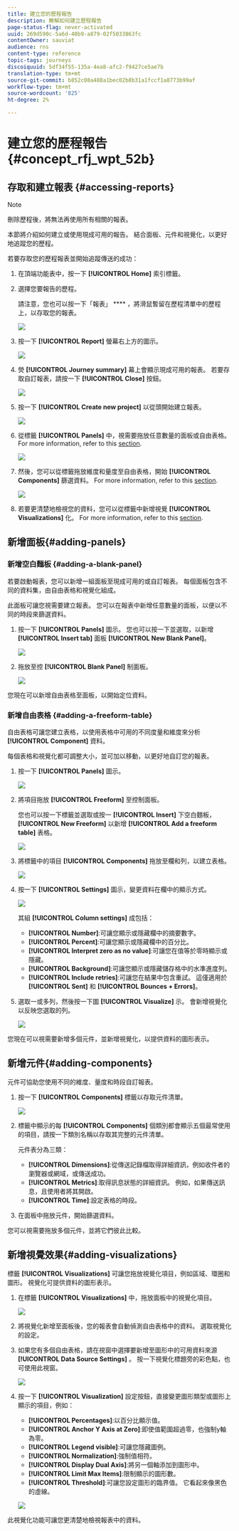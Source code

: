 ```yaml
---
title: 建立您的歷程報告
description: 瞭解如何建立歷程報告
page-status-flag: never-activated
uuid: 269d590c-5a6d-40b9-a879-02f5033863fc
contentOwner: sauviat
audience: rns
content-type: reference
topic-tags: journeys
discoiquuid: 5df34f55-135a-4ea8-afc2-f9427ce5ae7b
translation-type: tm+mt
source-git-commit: b852c08a488a1bec02b8b31a1fccf1a8773b99af
workflow-type: tm+mt
source-wordcount: '825'
ht-degree: 2%

---
```



# 建立您的歷程報告 {#concept_rfj_wpt_52b}

## 存取和建立報表 {#accessing-reports}

>[!NOTE]
>
>刪除歷程後，將無法再使用所有相關的報表。

本節將介紹如何建立或使用現成可用的報告。 結合面板、元件和視覺化，以更好地追蹤您的歷程。

若要存取您的歷程報表並開始追蹤傳送的成功：

1. 在頂端功能表中，按一下 **[!UICONTROL Home]** 索引標籤。

1. 選擇您要報告的歷程。

   請注意，您也可以按一下「報表」 **** ，將滑鼠暫留在歷程清單中的歷程上，以存取您的報表。

   ![](../assets/dynamic_report_journey.png)

1. 按一下 **[!UICONTROL Report]** 螢幕右上方的圖示。

   ![](../assets/dynamic_report_journey_2.png)

1. 熒 **[!UICONTROL Journey summary]** 幕上會顯示現成可用的報表。 若要存取自訂報表，請按一下 **[!UICONTROL Close]** 按鈕。

   ![](../assets/dynamic_report_journey_12.png)

1. 按一下 **[!UICONTROL Create new project]** 以從頭開始建立報表。

   ![](../assets/dynamic_report_journey_3.png)

1. 從標籤 **[!UICONTROL Panels]** 中，視需要拖放任意數量的面板或自由表格。 For more information, refer to this [section](#adding-panels).

   ![](../assets/dynamic_report_journey_4.png)

1. 然後，您可以從標籤拖放維度和量度至自由表格，開始 **[!UICONTROL Components]** 篩選資料。 For more information, refer to this [section](#adding-components).

   ![](../assets/dynamic_report_journey_5.png)

1. 若要更清楚地檢視您的資料，您可以從標籤中新增視覺 **[!UICONTROL Visualizations]** 化。 For more information, refer to this [section](#adding-visualizations).

## 新增面板{#adding-panels}

### 新增空白麵板 {#adding-a-blank-panel}

若要啟動報表，您可以新增一組面板至現成可用的或自訂報表。 每個面板包含不同的資料集，由自由表格和視覺化組成。

此面板可讓您視需要建立報表。 您可以在報表中新增任意數量的面板，以便以不同的時段來篩選資料。

1. 按一下 **[!UICONTROL Panels]** 圖示。 您也可以按一下並選取，以新增 **[!UICONTROL Insert tab]** 面板 **[!UICONTROL New Blank Panel]**。

   ![](../assets/dynamic_report_panel_1.png)

1. 拖放至控 **[!UICONTROL Blank Panel]** 制面板。

   ![](../assets/dynamic_report_panel.png)

您現在可以新增自由表格至面板，以開始定位資料。

### 新增自由表格 {#adding-a-freeform-table}

自由表格可讓您建立表格，以使用表格中可用的不同度量和維度來分析 **[!UICONTROL Component]** 資料。

每個表格和視覺化都可調整大小，並可加以移動，以更好地自訂您的報表。

1. 按一下 **[!UICONTROL Panels]** 圖示。

   ![](../assets/dynamic_report_panel_1.png)

1. 將項目拖放 **[!UICONTROL Freeform]** 至控制面板。

   您也可以按一下標籤並選取或按一 **[!UICONTROL Insert]** 下空白麵板， **[!UICONTROL New Freeform]** 以新增 **[!UICONTROL Add a freeform table]** 表格。

   ![](../assets/dynamic_report_panel_2.png)

1. 將標籤中的項目 **[!UICONTROL Components]** 拖放至欄和列，以建立表格。

   ![](../assets/dynamic_report_freeform_3.png)

1. 按一下 **[!UICONTROL Settings]** 圖示，變更資料在欄中的顯示方式。

   ![](../assets/dynamic_report_freeform_4.png)

   其組 **[!UICONTROL Column settings]** 成包括：

   * **[!UICONTROL Number]**:可讓您顯示或隱藏欄中的摘要數字。
   * **[!UICONTROL Percent]**:可讓您顯示或隱藏欄中的百分比。
   * **[!UICONTROL Interpret zero as no value]**:可讓您在值等於零時顯示或隱藏。
   * **[!UICONTROL Background]**:可讓您顯示或隱藏儲存格中的水準進度列。
   * **[!UICONTROL Include retries]**:可讓您在結果中包含重試。 這僅適用於 **[!UICONTROL Sent]** 和 **[!UICONTROL Bounces + Errors]**。

1. 選取一或多列，然後按一下圖 **[!UICONTROL Visualize]** 示。 會新增視覺化以反映您選取的列。

   ![](../assets/dynamic_report_freeform_5.png)

您現在可以視需要新增多個元件，並新增視覺化，以提供資料的圖形表示。

## 新增元件{#adding-components}

元件可協助您使用不同的維度、量度和時段自訂報表。

1. 按一下 **[!UICONTROL Components]** 標籤以存取元件清單。

   ![](../assets/dynamic_report_components.png)

1. 標籤中顯示的每 **[!UICONTROL Components]** 個類別都會顯示五個最常使用的項目，請按一下類別名稱以存取其完整的元件清單。

   元件表分為三類：

   * **[!UICONTROL Dimensions]**:從傳送記錄檔取得詳細資訊，例如收件者的瀏覽器或網域，或傳送成功。
   * **[!UICONTROL Metrics]**:取得訊息狀態的詳細資訊。 例如，如果傳送訊息，且使用者將其開啟。
   * **[!UICONTROL Time]**:設定表格的時段。

1. 在面板中拖放元件，開始篩選資料。

您可以視需要拖放多個元件，並將它們彼此比較。

## 新增視覺效果{#adding-visualizations}

標籤 **[!UICONTROL Visualizations]** 可讓您拖放視覺化項目，例如區域、環圈和圖形。 視覺化可提供資料的圖形表示。

1. 在標籤 **[!UICONTROL Visualizations]** 中，拖放面板中的視覺化項目。

   ![](../assets/dynamic_report_visualization_1.png)

1. 將視覺化新增至面板後，您的報表會自動偵測自由表格中的資料。 選取視覺化的設定。
1. 如果您有多個自由表格，請在視窗中選擇要新增至圖形中的可用資料來源 **[!UICONTROL Data Source Settings]** 。 按一下視覺化標題旁的彩色點，也可使用此視窗。

   ![](../assets/dynamic_report_visualization_2.png)

1. 按一下 **[!UICONTROL Visualization]** 設定按鈕，直接變更圖形類型或圖形上顯示的項目，例如：

   * **[!UICONTROL Percentages]**:以百分比顯示值。
   * **[!UICONTROL Anchor Y Axis at Zero]**:即使值範圍超過零，也強制y軸為零。
   * **[!UICONTROL Legend visible]**:可讓您隱藏圖例。
   * **[!UICONTROL Normalization]**:強制值相符。
   * **[!UICONTROL Display Dual Axis]**:將另一個軸添加到圖形中。
   * **[!UICONTROL Limit Max Items]**:限制顯示的圖形數。
   * **[!UICONTROL Threshold]**:可讓您設定圖形的臨界值。 它看起來像黑色的虛線。

   ![](../assets/dynamic_report_visualization_3.png)

此視覺化功能可讓您更清楚地檢視報表中的資料。